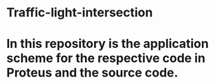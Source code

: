 # Traffic-light-intersection
# In this repository is the application scheme for the respective code in Proteus and the source code.
